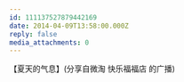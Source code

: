 ```yaml
---
id: 111137527879442169
date: 2014-04-09T13:58:00.000Z
reply: false
media_attachments: 0
---
```


【夏天的气息】(分享自微淘 快乐福福店 的广播) ​​​​


